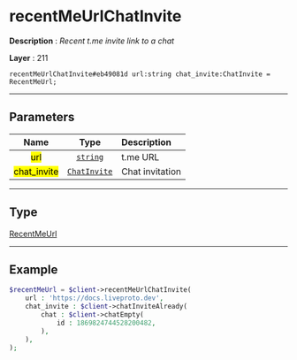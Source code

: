 # recentMeUrlChatInvite

**Description** : *Recent t\.me invite link to a chat*

**Layer** : 211

```tl
recentMeUrlChatInvite#eb49081d url:string chat_invite:ChatInvite = RecentMeUrl;
```

---

## Parameters

| Name | Type | Description |
| :---: | :---: | :--- |
| <mark>url</mark> | [`string`](type/string) | t.me URL |
| <mark>chat_invite</mark> | [`ChatInvite`](type/ChatInvite) | Chat invitation |

---

## Type

[RecentMeUrl](type/RecentMeUrl)

---

## Example

```php
$recentMeUrl = $client->recentMeUrlChatInvite(
	url : 'https://docs.liveproto.dev',
	chat_invite : $client->chatInviteAlready(
		chat : $client->chatEmpty(
			id : 1869824744528200482,
		),
	),
);
```